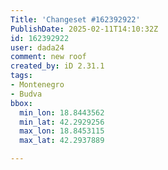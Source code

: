 ```yaml
---
Title: 'Changeset #162392922'
PublishDate: 2025-02-11T14:10:32Z
id: 162392922
user: dada24
comment: new roof
created_by: iD 2.31.1
tags:
- Montenegro
- Budva
bbox:
  min_lon: 18.8443562
  min_lat: 42.2929256
  max_lon: 18.8453115
  max_lat: 42.2937889

---
```

